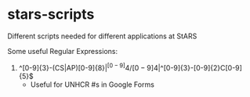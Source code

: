 # stars-scripts
Different scripts needed for different applications at StARS

Some useful Regular Expressions:
1) ^[0-9]{3}-(CS|AP)[0-9]{8}$|^[0-9]{4}/[0-9]{4}$|^[0-9]{3}-[0-9]{2}C[0-9]{5}$
   - Useful for UNHCR #s in Google Forms
